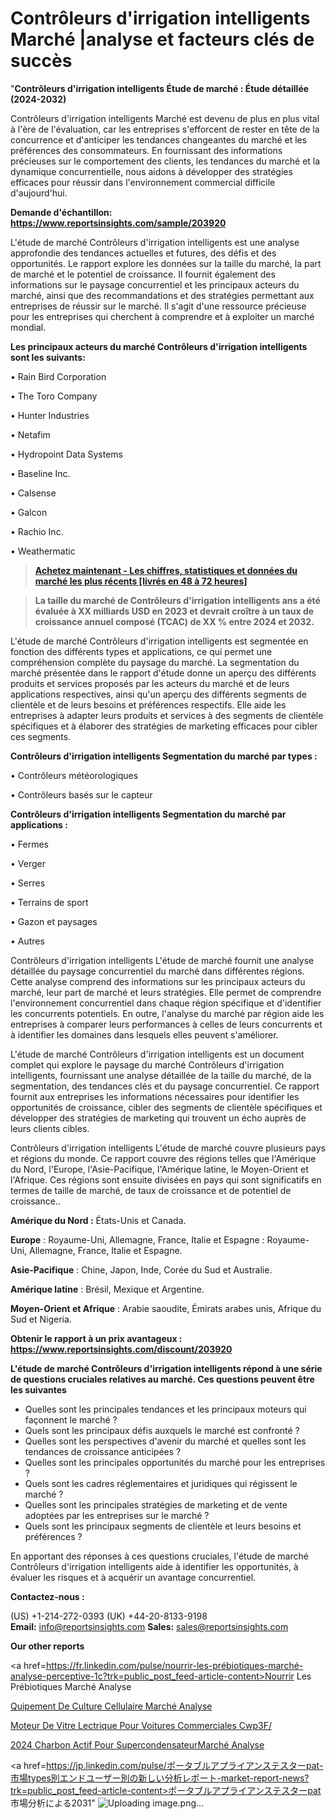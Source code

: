 # Contrôleurs d'irrigation intelligents Marché |analyse et facteurs clés de succès

"<strong>Contrôleurs d'irrigation intelligents Étude de marché : Étude détaillée (2024-2032)</strong>

Contrôleurs d'irrigation intelligents Marché est devenu de plus en plus vital à l'ère de l'évaluation, car les entreprises s'efforcent de rester en tête de la concurrence et d'anticiper les tendances changeantes du marché et les préférences des consommateurs. En fournissant des informations précieuses sur le comportement des clients, les tendances du marché et la dynamique concurrentielle, nous aidons à développer des stratégies efficaces pour réussir dans l'environnement commercial difficile d'aujourd'hui.

<strong>Demande d'échantillon: <a href=https://www.reportsinsights.com/sample/203920>https://www.reportsinsights.com/sample/203920</a></strong>

L'étude de marché Contrôleurs d'irrigation intelligents est une analyse approfondie des tendances actuelles et futures, des défis et des opportunités. Le rapport explore les données sur la taille du marché, la part de marché et le potentiel de croissance. Il fournit également des informations sur le paysage concurrentiel et les principaux acteurs du marché, ainsi que des recommandations et des stratégies permettant aux entreprises de réussir sur le marché. Il s'agit d'une ressource précieuse pour les entreprises qui cherchent à comprendre et à exploiter un marché mondial.

<strong>Les principaux acteurs du marché Contrôleurs d'irrigation intelligents sont les suivants:</strong>

• Rain Bird Corporation

• The Toro Company

• Hunter Industries

• Netafim

• Hydropoint Data Systems

• Baseline Inc.

• Calsense

• Galcon

• Rachio Inc.

• Weathermatic
<blockquote><a href=https://www.reportsinsights.com/buynow/203920><span style=text-decoration: underline;><strong>Achetez maintenant - Les chiffres, statistiques et données du marché les plus récents [livrés en 48 à 72 heures]</strong></span></a></blockquote>
<blockquote><span style=text-decoration: underline;><strong>La taille du marché de Contrôleurs d'irrigation intelligents ans a été évaluée à XX milliards USD en 2023 et devrait croître à un taux de croissance annuel composé (TCAC) de XX % entre 2024 et 2032.</strong></span></blockquote>
L'étude de marché Contrôleurs d'irrigation intelligents est segmentée en fonction des différents types et applications, ce qui permet une compréhension complète du paysage du marché. La segmentation du marché présentée dans le rapport d'étude donne un aperçu des différents produits et services proposés par les acteurs du marché et de leurs applications respectives, ainsi qu'un aperçu des différents segments de clientèle et de leurs besoins et préférences respectifs. Elle aide les entreprises à adapter leurs produits et services à des segments de clientèle spécifiques et à élaborer des stratégies de marketing efficaces pour cibler ces segments.

<strong>Contrôleurs d'irrigation intelligents Segmentation du marché par types :</strong>

• Contrôleurs météorologiques

• Contrôleurs basés sur le capteur

<strong>Contrôleurs d'irrigation intelligents Segmentation du marché par applications :</strong>

• Fermes

• Verger

• Serres

• Terrains de sport

• Gazon et paysages

• Autres

Contrôleurs d'irrigation intelligents L'étude de marché fournit une analyse détaillée du paysage concurrentiel du marché dans différentes régions. Cette analyse comprend des informations sur les principaux acteurs du marché, leur part de marché et leurs stratégies. Elle permet de comprendre l'environnement concurrentiel dans chaque région spécifique et d'identifier les concurrents potentiels. En outre, l'analyse du marché par région aide les entreprises à comparer leurs performances à celles de leurs concurrents et à identifier les domaines dans lesquels elles peuvent s'améliorer.

L'étude de marché Contrôleurs d'irrigation intelligents est un document complet qui explore le paysage du marché Contrôleurs d'irrigation intelligents, fournissant une analyse détaillée de la taille du marché, de la segmentation, des tendances clés et du paysage concurrentiel. Ce rapport fournit aux entreprises les informations nécessaires pour identifier les opportunités de croissance, cibler des segments de clientèle spécifiques et développer des stratégies de marketing qui trouvent un écho auprès de leurs clients cibles.

Contrôleurs d'irrigation intelligents L'étude de marché couvre plusieurs pays et régions du monde. Ce rapport couvre des régions telles que l'Amérique du Nord, l'Europe, l'Asie-Pacifique, l'Amérique latine, le Moyen-Orient et l'Afrique. Ces régions sont ensuite divisées en pays qui sont significatifs en termes de taille de marché, de taux de croissance et de potentiel de croissance..

<strong>Amérique du Nord :</strong> États-Unis et Canada.

<strong>Europe</strong> : Royaume-Uni, Allemagne, France, Italie et Espagne : Royaume-Uni, Allemagne, France, Italie et Espagne.

<strong>Asie-Pacifique</strong> : Chine, Japon, Inde, Corée du Sud et Australie.

<strong>Amérique latine</strong> : Brésil, Mexique et Argentine.

<strong>Moyen-Orient et Afrique</strong> : Arabie saoudite, Émirats arabes unis, Afrique du Sud et Nigeria.

<strong>Obtenir le rapport à un prix avantageux : <a href=https://www.reportsinsights.com/discount/203920>https://www.reportsinsights.com/discount/203920</a></strong>

<strong>L'étude de marché Contrôleurs d'irrigation intelligents répond à une série de questions cruciales relatives au marché. Ces questions peuvent être les suivantes</strong>
<ul>
  <li>Quelles sont les principales tendances et les principaux moteurs qui façonnent le marché ?</li>
  <li>Quels sont les principaux défis auxquels le marché est confronté ?</li>
  <li>Quelles sont les perspectives d'avenir du marché et quelles sont les tendances de croissance anticipées ?</li>
  <li>Quelles sont les principales opportunités du marché pour les entreprises ?</li>
  <li>Quels sont les cadres réglementaires et juridiques qui régissent le marché ?</li>
  <li>Quelles sont les principales stratégies de marketing et de vente adoptées par les entreprises sur le marché ?</li>
  <li>Quels sont les principaux segments de clientèle et leurs besoins et préférences ?</li>
</ul>
En apportant des réponses à ces questions cruciales, l'étude de marché Contrôleurs d'irrigation intelligents aide à identifier les opportunités, à évaluer les risques et à acquérir un avantage concurrentiel.

<strong>Contactez-nous :</strong>

(US) +1-214-272-0393
(UK) +44-20-8133-9198
<strong>Email:</strong> <a>info@reportsinsights.com</a>
<strong>Sales:</strong> <a>sales@reportsinsights.com</a>

<strong>Our other reports</strong>

<a href=https://fr.linkedin.com/pulse/nourrir-les-prébiotiques-marché-analyse-perceptive-1c?trk=public_post_feed-article-content>Nourrir Les Prébiotiques Marché Analyse</a>

<a href=https://www.linkedin.com/pulse/%C3%A9quipement-de-culture-cellulaire-march%C3%A9-segmentation-7ru7f/>Quipement De Culture Cellulaire Marché Analyse</a>

<a href=https://www.linkedin.com/pulse/moteur-de-vitre-%C3%A9lectrique-pour-voitures-commerciales-cwp3f/>Moteur De Vitre Lectrique Pour Voitures Commerciales Cwp3F/</a>

<a href=https://www.linkedin.com/pulse/2024-charbon-actif-pour-supercondensateurmarch%C3%A9-sa78c/>2024 Charbon Actif Pour SupercondensateurMarché Analyse</a>

<a href=https://jp.linkedin.com/pulse/ポータブルアプライアンステスターpat-市場types別エンドユーザー別の新しい分析レポート-market-report-news?trk=public_post_feed-article-content>ポータブルアプライアンステスターpat 市場分析による2031</a>"
![Uploading image.png…]()
